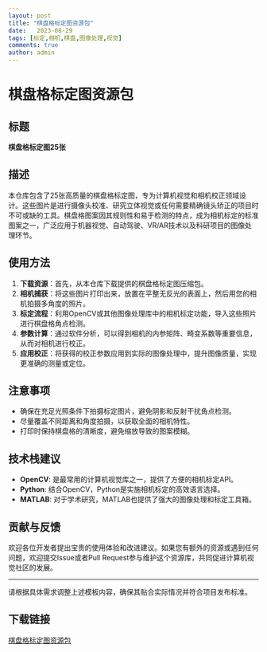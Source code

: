 ```yaml
---
layout: post
title: "棋盘格标定图资源包"
date:   2023-08-29
tags: [标定,相机,棋盘,图像处理,视觉]
comments: true
author: admin
---
```

# 棋盘格标定图资源包

## 标题
**棋盘格标定图25张**

## 描述
本仓库包含了25张高质量的棋盘格标定图，专为计算机视觉和相机校正领域设计。这些图片是进行摄像头校准、研究立体视觉或任何需要精确镜头矫正的项目时不可或缺的工具。棋盘格图案因其规则性和易于检测的特点，成为相机标定的标准图案之一，广泛应用于机器视觉、自动驾驶、VR/AR技术以及科研项目的图像处理环节。

## 使用方法
1. **下载资源**：首先，从本仓库下载提供的棋盘格标定图压缩包。
2. **相机捕获**：将这些图片打印出来，放置在平整无反光的表面上，然后用您的相机拍摄多角度的照片。
3. **标定流程**：利用OpenCV或其他图像处理库中的相机标定功能，导入这些照片进行棋盘格角点检测。
4. **参数计算**：通过软件分析，可以得到相机的内参矩阵、畸变系数等重要信息，从而对相机进行校正。
5. **应用校正**：将获得的校正参数应用到实际的图像处理中，提升图像质量，实现更准确的测量或定位。

## 注意事项
- 确保在充足光照条件下拍摄标定图片，避免阴影和反射干扰角点检测。
- 尽量覆盖不同距离和角度拍摄，以获取全面的相机特性。
- 打印时保持棋盘格的清晰度，避免缩放导致的图案模糊。

## 技术栈建议
- **OpenCV**: 是最常用的计算机视觉库之一，提供了方便的相机标定API。
- **Python**: 结合OpenCV，Python是实施相机标定的高效语言选择。
- **MATLAB**: 对于学术研究，MATLAB也提供了强大的图像处理和标定工具箱。

## 贡献与反馈
欢迎各位开发者提出宝贵的使用体验和改进建议。如果您有额外的资源或遇到任何问题，欢迎提交Issue或者Pull Request参与维护这个资源库，共同促进计算机视觉社区的发展。

---

请根据具体需求调整上述模板内容，确保其贴合实际情况并符合项目发布标准。

## 下载链接

[棋盘格标定图资源包](https://pan.quark.cn/s/e1e497f20ca8)
